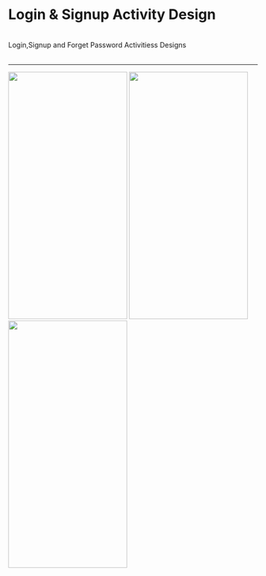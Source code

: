 <h1>Login & Signup Activity Design</h1><br>
Login,Signup and Forget Password Activitiess Designs<br><br>
<hr width="100%" height="2" color="#574CC9" >
<div class="col-md-4">
<img src="https://github.com/Bikiprasad/collegeproject/blob/master/Login.jpg" height="500px" width="240"/>
<img src="https://github.com/Bikiprasad/collegeproject/blob/master/signup.jpg" height="500px" width="240"/>
<img src="https://github.com/Bikiprasad/collegeproject/blob/master/forgetpassword.jpg" height="500px" width="240"/>
</div>
